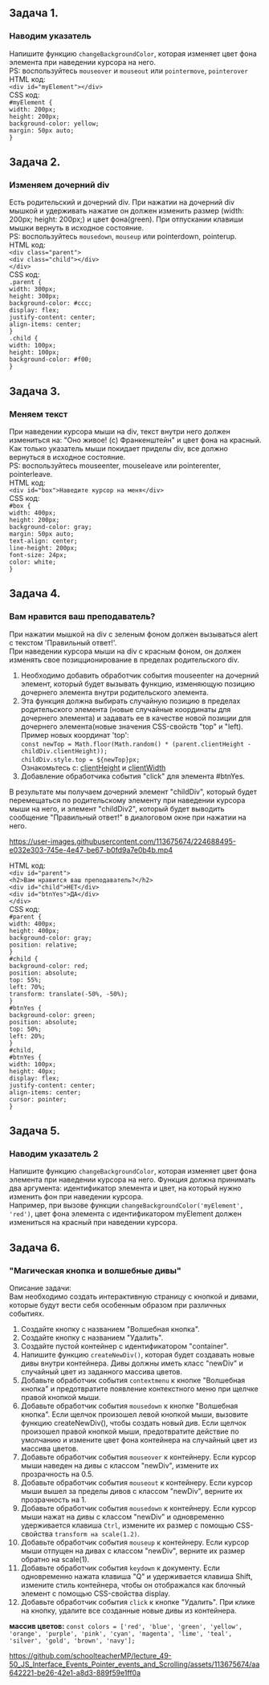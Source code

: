 ## Задача 1.   
### Наводим указатель  
Напишите функцию `changeBackgroundColor`, которая изменяет цвет фона элемента при наведении курсора на него.   
PS: воспользуйтесь `mouseover` и `mouseout` или `pointermove`, `pointerover`      
 HTML код:  
 `<div id="myElement"></div>`  
 CSS код:  
 `#myElement {`  
  `width: 200px;`  
  `height: 200px;`  
  `background-color: yellow;`  
 `margin: 50px auto;`  
`}`  

## Задача 2.   
### Изменяем дочерний div   
Есть родительский и дочерний div. При нажатии на дочерний div мышкой и удерживать нажатие он должен изменить размер (width: 200px; height: 200px;) и цвет фона(green). 
При отпускании клавиши мышки вернуть в исходное состояние.  
PS: воспользуйтесь `mousedown`, `mouseup` или  pointerdown, pointerup.  
HTML код:  
`<div class="parent">`  
  `<div class="child"></div>`  
`</div>`    
CSS код:  
  `.parent {`  
  `width: 300px;`  
  `height: 300px;`  
  `background-color: #ccc;`  
  `display: flex;`  
  `justify-content: center;`  
  `align-items: center;`  
`}`  
`.child {`  
  `width: 100px;`  
  `height: 100px;`  
  `background-color: #f00;`  
`}`  
  

## Задача 3.   
### Меняем текст  
При наведении курсора мыши на div, текст внутри него должен измениться на: "Оно живое! (c) Франкенштейн" и цвет фона на красный.  
Как только указатель мыши покидает приделы div, все должно вернуться в исходное состояние.  
PS: воспользуйтесь mouseenter, mouseleave или pointerenter, pointerleave. 	
HTML код:  
`<div id="box">Наведите курсор на меня</div>`   
CSS код:  
`#box {`  
  `width: 400px;`  
  `height: 200px;`  
  `background-color: gray;`  
  `margin: 50px auto;`  
  `text-align: center;`  
  `line-height: 200px;`  
  `font-size: 24px;`  
  `color: white;`  
`}`  


## Задача 4.   
### Вам нравится ваш преподаватель?  
При нажатии мышкой на div с зеленым фоном должен вызываться alert с текстом 'Правильный ответ!'.  
При наведении курсора мыши на div с красным фоном, он должен изменять свое позицционирование в пределах родительского div.  
1. Необходимо добавить обработчик события mouseenter на дочерний элемент, который будет вызывать функцию, изменяющую позицию дочернего элемента внутри родительского элемента.  
2. Эта функция должна выбирать случайную позицию в пределах родительского элемента (новые случайные координаты для дочернего элемента) и задавать ее в качестве новой позиции для дочернего элемента(новые значения CSS-свойств "top" и "left).  
Пример новых координат 'top':  
`const newTop = Math.floor(Math.random() * (parent.clientHeight - childDiv.clientHeight));`  
`childDiv.style.top = ${newTop}px;`  
Ознакомьтесь с: [clientHeight](https://developer.mozilla.org/ru/docs/Web/API/Element/clientHeight)   и [clientWidth](https://developer.mozilla.org/ru/docs/Web/API/Element/clientWidth)  
4. Добавление обработчика события "click" для элемента #btnYes.  

В результате мы получаем дочерний элемент "childDiv", который будет перемещаться по родительскому элементу при наведении курсора мыши на него, и элемент "childDiv2", который будет выводить сообщение "Правильный ответ!" в диалоговом окне при нажатии на него.  

https://user-images.githubusercontent.com/113675674/224688495-e032e303-745e-4e47-be67-b0fd9a7e0b4b.mp4  

HTML код:  
 `<div id="parent">`  
    `<h2>Вам нравится ваш преподаватель?</h2>`  
    `<div id="child">НЕТ</div>`  
    `<div id="btnYes">ДА</div>`  
  `</div>`  
  CSS код:  
`#parent {`  
  `width: 400px;`  
  `height: 400px;`  
  `background-color: gray;`  
  `position: relative;`  
`}`  
`#child {`  
  `background-color: red;`  
  `position: absolute;`  
  `top: 55%;`  
  `left: 70%;`  
  `transform: translate(-50%, -50%);`  
`}`  
`#btnYes {`  
  `background-color: green;`  
  `position: absolute;`  
  `top: 50%;`  
  `left: 20%;`  
`}`  
`#child,`  
`#btnYes {`  
  `width: 100px;`  
  `height: 40px;`  
  `display: flex;`  
  `justify-content: center;`  
  `align-items: center;`  
  `cursor: pointer;`  
`}`  



## Задача 5.   
### Наводим указатель 2 
Напишите функцию `changeBackgroundColor`, которая изменяет цвет фона элемента при наведении курсора на него. Функция должна принимать два аргумента: идентификатор элемента и цвет, на который нужно изменить фон при наведении курсора.  
Например, при вызове функции `changeBackgroundColor('myElement', 'red')`, цвет фона элемента с идентификатором myElement должен измениться на красный при наведении курсора.  

## Задача 6.   
### "Магическая кнопка и волшебные дивы"  
Описание задачи:  
Вам необходимо создать интерактивную страницу с кнопкой и дивами, которые будут вести себя особенным образом при различных событиях.  

1. Создайте кнопку с названием "Волшебная кнопка".
2. Создайте кнопку с названием "Удалить".
3. Создайте пустой контейнер с идентификатором "container".
4. Напишите функцию `createNewDiv()`, которая будет создавать новые дивы внутри контейнера. Дивы должны иметь класс "newDiv" и случайный цвет из заданного массива цветов.
5. Добавьте обработчик события `contextmenu` к кнопке "Волшебная кнопка" и предотвратите появление контекстного меню при щелчке правой кнопкой мыши.
6. Добавьте обработчик события `mousedown` к кнопке "Волшебная кнопка". Если щелчок произошел левой кнопкой мыши, вызовите функцию createNewDiv(), чтобы создать новый див. Если щелчок произошел правой кнопкой мыши, предотвратите действие по умолчанию и измените цвет фона контейнера на случайный цвет из массива цветов.
7. Добавьте обработчик события `mouseover` к контейнеру. Если курсор мыши наведен на дивы с классом "newDiv", измените их прозрачность на 0.5.
8. Добавьте обработчик события `mouseout` к контейнеру. Если курсор мыши вышел за пределы дивов с классом "newDiv", верните их прозрачность на 1.
9. Добавьте обработчик события `mousedown` к контейнеру. Если курсор мыши нажат на дивы с классом "newDiv" и одновременно удерживается клавиша `Ctrl`, измените их размер с помощью CSS-свойства `transform на scale(1.2)`.
10. Добавьте обработчик события `mouseup` к контейнеру. Если курсор мыши отпущен на дивах с классом "newDiv", верните их размер обратно на scale(1).
11. Добавьте обработчик события `keydown` к документу. Если одновременно нажата клавиша "Q" и удерживается клавиша Shift, измените стиль контейнера, чтобы он отображался как блочный элемент с помощью CSS-свойства display. 
12. Добавьте обработчик события `click` к кнопке "Удалить". При клике на кнопку, удалите все созданные новые дивы из контейнера.

**массив цветов:** `const colors = ['red', 'blue', 'green', 'yellow', 'orange', 'purple', 'pink', 'cyan', 'magenta', 'lime', 'teal', 'silver', 'gold', 'brown', 'navy'];`  




https://github.com/schoolteacherMP/lecture_49-50_JS_Interface_Events_Pointer_events_and_Scrolling/assets/113675674/aa642221-be26-42e1-a8d3-889f59e1ff0a

